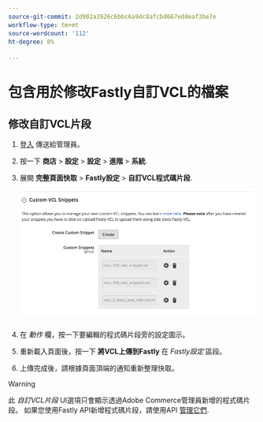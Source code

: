 ```yaml
---
source-git-commit: 2d902a3926c6bbc6a9dc8afcbd667eddeaf3be7e
workflow-type: tm+mt
source-wordcount: '112'
ht-degree: 0%

---
```

# 包含用於修改Fastly自訂VCL的檔案

## 修改自訂VCL片段

1. [登入](/help/get-started/onboarding.md#access-your-admin-panel) 傳送給管理員。

1. 按一下 **商店** > **設定** > **設定** > **進階** > **系統**.

1. 展開 **完整頁面快取** > **Fastly設定** > **自訂VCL程式碼片段**.

   ![管理自訂VCL片段](/help/assets/cdn/fastly-manage-snippets.png)

1. 在 _動作_ 欄，按一下要編輯的程式碼片段旁的設定圖示。

1. 重新載入頁面後，按一下 **將VCL上傳到Fastly** 在 _Fastly設定_ 區段。

1. 上傳完成後，請根據頁面頂端的通知重新整理快取。

>[!WARNING]
>
>此 _自訂VCL片段_ UI選項只會顯示透過Adobe Commerce管理員新增的程式碼片段。 如果您使用Fastly API新增程式碼片段，請使用API [管理它們](/help/cloud-guide/cdn/fastly-vcl-custom-snippets.md#manage-custom-vcl-snippets-using-the-api).
